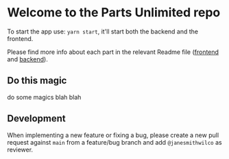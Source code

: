 # Welcome to the Parts Unlimited repo

To start the app use: `yarn start`, it'll start both the backend and the frontend.

Please find more info about each part in the relevant Readme file ([frontend](frontend/readme.md) and [backend](backend/README.md)).

## Do this magic
do some magics blah blah

## Development

When implementing a new feature or fixing a bug, please create a new pull request against `main` from a feature/bug branch and add `@janesmithwilco` as reviewer.
